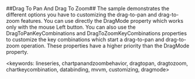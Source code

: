 ##Drag To Pan And Drag To Zoom##
The sample demonstrates the different options you have to customizing the drag-to-pan and drag-to-zoom features. 
You can use directly the DragMode property which works only with the mouse Left button. 
You can also use the DragToPanKeyCombinations and DragToZoomKeyCombinations properties to customize the key combinations which start a drag-to-pan and drag-to-zoom operation.
These properties have a higher priority than the DragMode property.

<keywords: lineseries, chartpanandzoombehavior, dragtopan, dragtozoom, chartkeycombination, databinding, mvvm, customizing, dragmode>